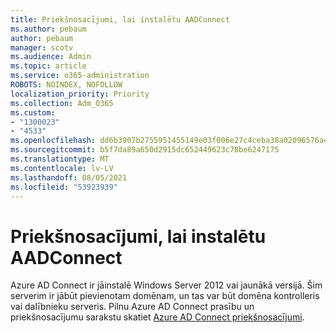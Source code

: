 ```yaml
---
title: Priekšnosacījumi, lai instalētu AADConnect
ms.author: pebaum
author: pebaum
manager: scotv
ms.audience: Admin
ms.topic: article
ms.service: o365-administration
ROBOTS: NOINDEX, NOFOLLOW
localization_priority: Priority
ms.collection: Adm_O365
ms.custom:
- "1300023"
- "4533"
ms.openlocfilehash: dd6b3907b2755951455149e03f006e27c4ceba38a02096576a46992c4352d675
ms.sourcegitcommit: b5f7da89a650d2915dc652449623c78be6247175
ms.translationtype: MT
ms.contentlocale: lv-LV
ms.lasthandoff: 08/05/2021
ms.locfileid: "53923939"
---
```

# <a name="pre-requisites-for-installing-aadconnect"></a>Priekšnosacījumi, lai instalētu AADConnect

Azure AD Connect ir jāinstalē Windows Server 2012 vai jaunākā versijā. Šim serverim ir jābūt pievienotam domēnam, un tas var būt domēna kontrolleris vai dalībnieku serveris.  Pilnu Azure AD Connect prasību un priekšnosacījumu sarakstu skatiet [Azure AD Connect priekšnosacījumi](https://docs.microsoft.com/azure/active-directory/hybrid/how-to-connect-install-prerequisites).
